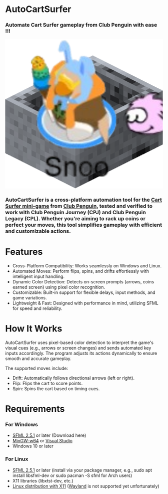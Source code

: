# AutoCartSurfer

### Automate Cart Surfer gameplay from Club Penguin with ease !!!

![Minecart Snoo](Minecart%20Snoo.png)

### AutoCartSurfer is a cross-platform automation tool for the [Cart Surfer mini-game](https://clubpenguin.fandom.com/wiki/Cart_Surfer) from [Club Penguin](https://en.wikipedia.org/wiki/Club_Penguin), tested and verified to work with Club Penguin Journey (CPJ) and Club Penguin Legacy (CPL). Whether you're aiming to rack up coins or perfect your moves, this tool simplifies gameplay with efficient and customizable actions.

# Features
- Cross-Platform Compatibility: Works seamlessly on Windows and Linux.
- Automated Moves: Perform flips, spins, and drifts effortlessly with intelligent input handling.
- Dynamic Color Detection: Detects on-screen prompts (arrows, coins earned screen) using pixel color recognition.
- Customizable: Built-in support for flexible delays, input methods, and game variations.
- Lightweight & Fast: Designed with performance in mind, utilizing SFML for speed and reliability.

# How It Works
AutoCartSurfer uses pixel-based color detection to interpret the game's visual cues (e.g., arrows or screen changes) and sends automated key inputs accordingly. The program adjusts its actions dynamically to ensure smooth and accurate gameplay.

The supported moves include:
- Drift: Automatically follows directional arrows (left or right).
- Flip: Flips the cart to score points.
- Spin: Spins the cart based on timing cues.

# Requirements
### For Windows
- [SFML 2.5.1](https://www.sfml-dev.org/) or later (Download here)
- [MinGW-w64](https://en.wikipedia.org/wiki/MinGW) or [Visual Studio](https://en.wikipedia.org/wiki/Visual_Studio)
- Windows 10 or later

### For Linux
- [SFML 2.5.1](https://www.sfml-dev.org/) or later (install via your package manager, e.g., sudo apt install libsfml-dev or sudo pacman -S sfml for Arch users)
- X11 libraries (libxtst-dev, etc.)
- [Linux distribution with X11](https://en.wikipedia.org/wiki/X_Window_System) ([Wayland](https://en.wikipedia.org/wiki/Wayland_(protocol)) is not supported yet unfortunately)
